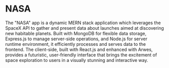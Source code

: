 # NASA
The "NASA" app is a dynamic MERN stack application which leverages the SpaceX API to gather and present data about launches aimed at discovering new habitable planets. Built with MongoDB for flexible data storage, Express.js to manage server-side operations, and Node.js for server runtime environment, it efficiently processes and serves data to the frontend. The client-side, built with React.js and enhanced with Arwes, provides a futuristic, user-friendly interface that brings the excitement of space exploration to users in a visually stunning and interactive way.
